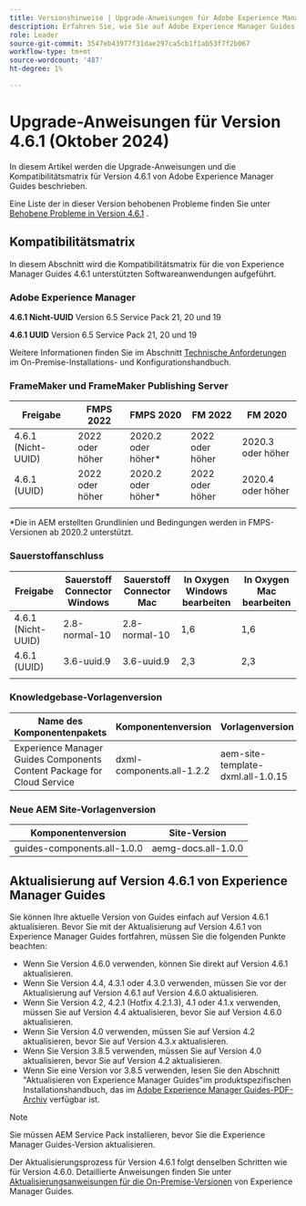 ```yaml
---
title: Versionshinweise | Upgrade-Anweisungen für Adobe Experience Manager Guides Version 4.6.1
description: Erfahren Sie, wie Sie auf Adobe Experience Manager Guides Version 4.6.1 aktualisieren.
role: Leader
source-git-commit: 3547eb43977f31dae297ca5cb1f1ab53f7f2b067
workflow-type: tm+mt
source-wordcount: '487'
ht-degree: 1%

---
```


# Upgrade-Anweisungen für Version 4.6.1 (Oktober 2024)

In diesem Artikel werden die Upgrade-Anweisungen und die Kompatibilitätsmatrix für Version 4.6.1 von Adobe Experience Manager Guides beschrieben.

Eine Liste der in dieser Version behobenen Probleme finden Sie unter [Behobene Probleme in Version 4.6.1](fixed-issues-4-6-1.md) .

## Kompatibilitätsmatrix

In diesem Abschnitt wird die Kompatibilitätsmatrix für die von Experience Manager Guides 4.6.1 unterstützten Softwareanwendungen aufgeführt.

### Adobe Experience Manager

**4.6.1 Nicht-UUID**
Version 6.5 Service Pack 21, 20 und 19

**4.6.1 UUID**
Version 6.5 Service Pack 21, 20 und 19

Weitere Informationen finden Sie im Abschnitt [Technische Anforderungen](../install-guide/download-install-technical-requirements.md) im On-Premise-Installations- und Konfigurationshandbuch.

### FrameMaker und FrameMaker Publishing Server

| Freigabe | FMPS 2022 | FMPS 2020 | FM 2022 | FM 2020 |
| --- | --- | --- | --- | --- |
| 4.6.1 (Nicht-UUID) | 2022 oder höher | 2020.2 oder höher* | 2022 oder höher | 2020.3 oder höher |
| 4.6.1 (UUID) | 2022 oder höher | 2020.2 oder höher* | 2022 oder höher | 2020.4 oder höher |
| | | | |

*Die in AEM erstellten Grundlinien und Bedingungen werden in FMPS-Versionen ab 2020.2 unterstützt.

### Sauerstoffanschluss

| Freigabe | Sauerstoff Connector Windows | Sauerstoff Connector Mac | In Oxygen Windows bearbeiten | In Oxygen Mac bearbeiten |
| --- | --- | --- |--- |--- |
| 4.6.1 (Nicht-UUID) | 2.8-normal-10 | 2.8-normal-10 | 1,6 | 1,6 |
| 4.6.1 (UUID) | 3.6-uuid.9 | 3.6-uuid.9 | 2,3 | 2,3 |
|  |  |   |

### Knowledgebase-Vorlagenversion

| Name des Komponentenpakets | Komponentenversion | Vorlagenversion |
|---|---|---|
| Experience Manager Guides Components Content Package for Cloud Service | dxml-components.all-1.2.2 | aem-site-template-dxml.all-1.0.15 |

### Neue AEM Site-Vorlagenversion


| Komponentenversion | Site-Version |
|---|---|
| guides-components.all-1.0.0 | aemg-docs.all-1.0.0 |

## Aktualisierung auf Version 4.6.1 von Experience Manager Guides

Sie können Ihre aktuelle Version von Guides einfach auf Version 4.6.1 aktualisieren. Bevor Sie mit der Aktualisierung auf Version 4.6.1 von Experience Manager Guides fortfahren, müssen Sie die folgenden Punkte beachten:

- Wenn Sie Version 4.6.0 verwenden, können Sie direkt auf Version 4.6.1 aktualisieren.
- Wenn Sie Version 4.4, 4.3.1 oder 4.3.0 verwenden, müssen Sie vor der Aktualisierung auf Version 4.6.1 auf Version 4.6.0 aktualisieren.
- Wenn Sie Version 4.2, 4.2.1 (Hotfix 4.2.1.3), 4.1 oder 4.1.x verwenden, müssen Sie auf Version 4.4 aktualisieren, bevor Sie auf Version 4.6.0 aktualisieren.
- Wenn Sie Version 4.0 verwenden, müssen Sie auf Version 4.2 aktualisieren, bevor Sie auf Version 4.3.x aktualisieren.
- Wenn Sie Version 3.8.5 verwenden, müssen Sie auf Version 4.0 aktualisieren, bevor Sie auf Version 4.2 aktualisieren.
- Wenn Sie eine Version vor 3.8.5 verwenden, lesen Sie den Abschnitt &quot;Aktualisieren von Experience Manager Guides&quot;im produktspezifischen Installationshandbuch, das im [Adobe Experience Manager Guides-PDF-Archiv](https://helpx.adobe.com/xml-documentation-for-experience-manager/archive.html) verfügbar ist.

>[!NOTE]
>
>Sie müssen AEM Service Pack installieren, bevor Sie die Experience Manager Guides-Version aktualisieren.

Der Aktualisierungsprozess für Version 4.6.1 folgt denselben Schritten wie für Version 4.6.0. Detaillierte Anweisungen finden Sie unter [Aktualisierungsanweisungen für die On-Premise-Versionen](../install-guide/upgrade-xml-documentation.md) von Experience Manager Guides.
